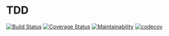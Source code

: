 # TDD

[![Build Status](https://travis-ci.org/BarnaTB/Level-Up-TDD.svg?branch=ft-user-validate-names-160751041)](https://travis-ci.org/BarnaTB/Level-Up-TDD)  [![Coverage Status](https://coveralls.io/repos/github/BarnaTB/Level-Up-TDD/badge.svg?branch=ft-user-validate-names-160751041)](https://coveralls.io/github/BarnaTB/Level-Up-TDD?branch=ft-user-validate-names-160751041)  [![Maintainability](https://api.codeclimate.com/v1/badges/d830d9e1f2d52397b9dd/maintainability)](https://codeclimate.com/github/BarnaTB/Level-Up-TDD/maintainability) [![codecov](https://codecov.io/gh/BarnaTB/Level-Up-TDD/branch/ft-user-validate-names-160751041/graph/badge.svg)](https://codecov.io/gh/BarnaTB/Level-Up-TDD)
